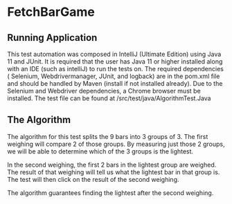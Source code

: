 # FetchBarGame

## Running Application

This test automation was composed in IntelliJ (Ultimate Edition) using Java 11 and JUnit. It is required that the user
has Java 11 or higher installed along with an IDE (such as intelliJ) to run the tests on. The required dependencies (
Selenium, Webdrivermanager, JUnit, and logback) are in the pom.xml file and should be handled by Maven (install if not
installed already). Due to the Selenium and Webdriver dependencies, a Chrome browser must be installed. The test file
can be found at /src/test/java/AlgorithmTest.Java

## The Algorithm

The algorithm for this test splits the 9 bars into 3 groups of 3. The first weighing will compare 2 of those groups. By
measuring just those 2 groups, we will be able to determine which of the 3 groups is the lightest.

In the second weighing, the first 2 bars in the lightest group are weighed. The result of that weighing will tell us
what the lightest bar in that group is. The test will then click on the result of the second weighing.

The algorithm guarantees finding the lightest after the second weighing.